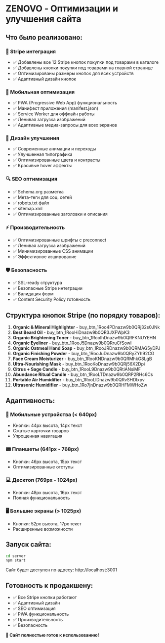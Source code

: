 # ZENOVO - Оптимизации и улучшения сайта

## Что было реализовано:

### 🛒 Stripe интеграция
- ✅ Добавлены все 12 Stripe кнопок покупки под товарами в каталоге
- ✅ Добавлены кнопки покупки под товарами на главной странице
- ✅ Оптимизированы размеры кнопок для всех устройств
- ✅ Адаптивный дизайн кнопок

### 📱 Мобильная оптимизация
- ✅ PWA (Progressive Web App) функциональность
- ✅ Манифест приложения (manifest.json)
- ✅ Service Worker для оффлайн работы
- ✅ Ленивая загрузка изображений
- ✅ Адаптивные медиа-запросы для всех экранов

### 🎨 Дизайн улучшения
- ✅ Современные анимации и переходы
- ✅ Улучшенная типографика
- ✅ Оптимизированные цвета и контрасты
- ✅ Красивые hover эффекты

### 🔍 SEO оптимизация
- ✅ Schema.org разметка
- ✅ Мета-теги для соц. сетей
- ✅ robots.txt файл
- ✅ sitemap.xml
- ✅ Оптимизированные заголовки и описания

### ⚡ Производительность
- ✅ Оптимизированные шрифты с preconnect
- ✅ Ленивая загрузка изображений
- ✅ Минимизированные CSS анимации
- ✅ Эффективное кэширование

### 🛡️ Безопасность
- ✅ SSL-ready структура
- ✅ Безопасные Stripe интеграции
- ✅ Валидация форм
- ✅ Content Security Policy готовность

## Структура кнопок Stripe (по порядку товаров):

1. **Organic & Mineral Highlighter** - buy_btn_1Roo4PDnazw9b0QRj32s0JNk
2. **Best Beard Oil** - buy_btn_1RooHiDnazw9b0QR3JXFWpK3
3. **Organic Brightening Toner** - buy_btn_1RooIhDnazw9b0QRFKNUYEHN
4. **Organic Eyeliner** - buy_btn_1RooJ5Dnazw9b0QRruCfSowI
5. **Organic Oatmeal Hand Soap** - buy_btn_1RooJRDnazw9b0QRMAG5yDPJ
6. **Organic Finishing Powder** - buy_btn_1RooJuDnazw9b0QRyZYh92CG
7. **Face Cream Moisturizer** - buy_btn_1RooKNDnazw9b0QRMhkG8LgB
8. **Ultra-Nourishing Mask** - buy_btn_1RooKoDnazw9b0QRj56X2Dpi
9. **Citrus + Sage Candle** - buy_btn_1RooL9Dnazw9b0QRtiANsiMF
10. **Abundance Ritual Candle** - buy_btn_1RooLTDnazw9b0QRP2RHc6Cs
11. **Portable Air Humidifier** - buy_btn_1RooLlDnazw9b0QRvSHDIxpv
12. **Ultrasonic Humidifier** - buy_btn_1Ro7jnDnazw9b0QRHFMWHoZw

## Адаптивность:

### 📱 Мобильные устройства (< 640px)
- Кнопки: 44px высота, 14px текст
- Сжатые карточки товаров
- Упрощенная навигация

### 📟 Планшеты (641px - 768px)
- Кнопки: 46px высота, 15px текст
- Оптимизированные отступы

### 💻 Десктоп (769px - 1024px)
- Кнопки: 48px высота, 16px текст
- Полная функциональность

### 🖥️ Большие экраны (> 1025px)
- Кнопки: 52px высота, 17px текст
- Расширенные возможности

## Запуск сайта:

```bash
cd server
npm start
```

Сайт будет доступен по адресу: http://localhost:3001

## Готовность к продакшену:

- ✅ Все Stripe кнопки работают
- ✅ Адаптивный дизайн
- ✅ SEO оптимизация
- ✅ PWA функциональность
- ✅ Производительность
- ✅ Безопасность

**🎉 Сайт полностью готов к использованию!**
